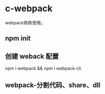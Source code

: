 # c-webpack
webpack熟练使用。
## npm init


##  创建 weback 配置
npm i webpack && npm i webpack-cli


## webpack-分割代码、share、dll




